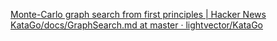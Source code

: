 
[Monte-Carlo graph search from first principles | Hacker News](https://news.ycombinator.com/item?id=39662698)
[KataGo/docs/GraphSearch.md at master · lightvector/KataGo](https://github.com/lightvector/KataGo/blob/master/docs/GraphSearch.md)
